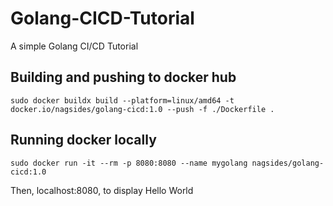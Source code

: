 # Golang-CICD-Tutorial
A simple Golang CI/CD Tutorial

## Building and pushing to docker hub
```sudo docker buildx build --platform=linux/amd64 -t docker.io/nagsides/golang-cicd:1.0 --push -f ./Dockerfile .```

## Running docker locally
```sudo docker run -it --rm -p 8080:8080 --name mygolang nagsides/golang-cicd:1.0 ```

Then, localhost:8080, to display Hello World

